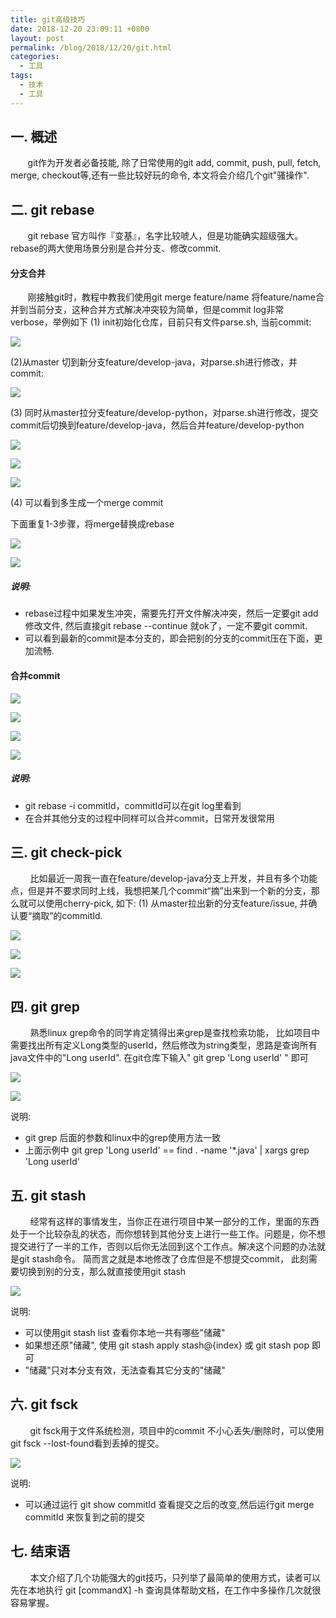 ```yaml
---
title: git高级技巧
date: 2018-12-20 23:09:11 +0800
layout: post
permalink: /blog/2018/12/20/git.html
categories:
  - 工具
tags:
  - 技术
  - 工具
---
```

## 一. 概述
&nbsp; &nbsp; &nbsp; &nbsp;git作为开发者必备技能, 除了日常使用的git add, commit, push, pull, fetch, merge, checkout等,还有一些比较好玩的命令, 本文将会介绍几个git"骚操作".
## 二. git rebase
&nbsp; &nbsp; &nbsp; &nbsp;git rebase 官方叫作『变基』，名字比较唬人，但是功能确实超级强大。rebase的两大使用场景分别是合并分支、修改commit.
#### 分支合并
&nbsp; &nbsp; &nbsp; &nbsp;刚接触git时，教程中教我们使用git merge feature/name 将feature/name合并到当前分支，这种合并方式解决冲突较为简单，但是commit log非常verbose，举例如下
(1) init初始化仓库，目前只有文件parse.sh, 当前commit:  

![](/images/git/init.png)

(2)从master 切到新分支feature/develop-java，对parse.sh进行修改，并commit:

![](/images/git/java.png)

(3) 同时从master拉分支feature/develop-python，对parse.sh进行修改，提交commit后切换到feature/develop-java，然后合并feature/develop-python

![](/images/git/python.png)

![](/images/git/conflict.png)

![](/images/git/merge.png)

(4) 可以看到多生成一个merge commit

 下面重复1-3步骤，将merge替换成rebase  
 
 ![](/images/git/reset.png)  
 
 ![](/images/git/rebase.png)
 
##### 说明: 
 
 - rebase过程中如果发生冲突，需要先打开文件解决冲突，然后一定要git add 修改文件, 然后直接git rebase --continue 就ok了，一定不要git commit.
 - 可以看到最新的commit是本分支的，即会把别的分支的commit压在下面，更加流畅.

#### 合并commit

 ![](/images/git/mult.png)  
 
 ![](/images/git/beforeComb.png)  
 
 ![](/images/git/combing.png)  
 
 ![](/images/git/rebaseRes.png)  
 
##### 说明:
- git rebase -i commitId，commitId可以在git log里看到
- 在合并其他分支的过程中同样可以合并commit，日常开发很常用
 
 
## 三. git check-pick
&nbsp; &nbsp; &nbsp; &nbsp; 比如最近一周我一直在feature/develop-java分支上开发，并且有多个功能点，但是并不要求同时上线，我想把某几个commit“摘”出来到一个新的分支，那么就可以使用cherry-pick, 如下:
(1) 从master拉出新的分支feature/issue, 并确认要“摘取”的commitId.

 ![](/images/git/cherryPick.png)   
 
 ![](/images/git/isssue.png)   
 
 ![](/images/git/pickRes.png)   
 
## 四. git grep

&nbsp; &nbsp; &nbsp; &nbsp; 熟悉linux grep命令的同学肯定猜得出来grep是查找检索功能， 比如项目中需要找出所有定义Long类型的userId，然后修改为string类型，思路是查询所有java文件中的"Long userId". 在git仓库下输入" git grep 'Long userId' " 即可

 ![](/images/git/userId.png)  
 
 ![](/images/git/gitGrep.png)  
 
 
 说明:

- git grep 后面的参数和linux中的grep使用方法一致
- 上面示例中 git grep 'Long userId' == find . -name '*.java' | xargs grep 'Long userId'

## 五. git stash
&nbsp; &nbsp; &nbsp; &nbsp; 经常有这样的事情发生，当你正在进行项目中某一部分的工作，里面的东西处于一个比较杂乱的状态，而你想转到其他分支上进行一些工作。问题是，你不想提交进行了一半的工作，否则以后你无法回到这个工作点。解决这个问题的办法就是git stash命令。 简而言之就是本地修改了仓库但是不想提交commit，
此刻需要切换到别的分支，那么就直接使用git stash

 ![](/images/git/stash.png)  
 
 说明:
 
- 可以使用git stash list 查看你本地一共有哪些"储藏"
- 如果想还原"储藏", 使用 git stash apply stash@{index} 或 git stash pop 即可
- "储藏"只对本分支有效，无法查看其它分支的"储藏"

## 六. git fsck 

&nbsp; &nbsp; &nbsp; &nbsp; git fsck用于文件系统检测，项目中的commit 不小心丢失/删除时，可以使用git fsck --lost-found看到丢掉的提交。

 ![](/images/git/fsck.png)  
 
 说明:
 
- 可以通过运行 git show commitId 查看提交之后的改变,然后运行git merge commitId 来恢复到之前的提交
 
 
## 七. 结束语

&nbsp; &nbsp; &nbsp; &nbsp; 本文介绍了几个功能强大的git技巧，只列举了最简单的使用方式，读者可以先在本地执行 git [commandX] -h 查询具体帮助文档，在工作中多操作几次就很容易掌握。




